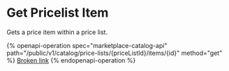 # Get Pricelist Item

Gets a price item within a price list.

{% openapi-operation spec="marketplace-catalog-api" path="/public/v1/catalog/price-lists/{priceListId}/items/{id}" method="get" %}
[Broken link](broken-reference)
{% endopenapi-operation %}
